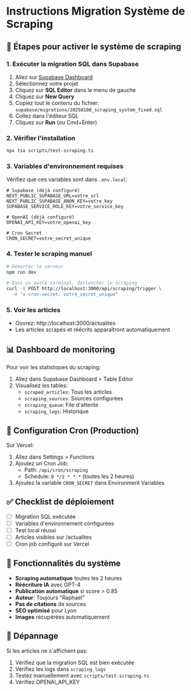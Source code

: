 # Instructions Migration Système de Scraping

## 🚀 Étapes pour activer le système de scraping

### 1. Exécuter la migration SQL dans Supabase

1. Allez sur [Supabase Dashboard](https://supabase.com/dashboard)
2. Sélectionnez votre projet
3. Cliquez sur **SQL Editor** dans le menu de gauche
4. Cliquez sur **New Query**
5. Copiez tout le contenu du fichier: `supabase/migrations/20250108_scraping_system_fixed.sql`
6. Collez dans l'éditeur SQL
7. Cliquez sur **Run** (ou Cmd+Enter)

### 2. Vérifier l'installation

```bash
npx tsx scripts/test-scraping.ts
```

### 3. Variables d'environnement requises

Vérifiez que ces variables sont dans `.env.local`:

```env
# Supabase (déjà configuré)
NEXT_PUBLIC_SUPABASE_URL=votre_url
NEXT_PUBLIC_SUPABASE_ANON_KEY=votre_key
SUPABASE_SERVICE_ROLE_KEY=votre_service_key

# OpenAI (déjà configuré)
OPENAI_API_KEY=votre_openai_key

# Cron Secret
CRON_SECRET=votre_secret_unique
```

### 4. Tester le scraping manuel

```bash
# Démarrer le serveur
npm run dev

# Dans un autre terminal, déclencher le scraping
curl -X POST http://localhost:3000/api/scraping/trigger \
  -H "x-cron-secret: votre_secret_unique"
```

### 5. Voir les articles

- Ouvrez: http://localhost:3000/actualites
- Les articles scrapés et réécrits apparaîtront automatiquement

## 📊 Dashboard de monitoring

Pour voir les statistiques du scraping:

1. Allez dans Supabase Dashboard > Table Editor
2. Visualisez les tables:
   - `scraped_articles`: Tous les articles
   - `scraping_sources`: Sources configurées
   - `scraping_queue`: File d'attente
   - `scraping_logs`: Historique

## 🔄 Configuration Cron (Production)

Sur Vercel:

1. Allez dans Settings > Functions
2. Ajoutez un Cron Job:
   - Path: `/api/cron/scraping`
   - Schedule: `0 */2 * * *` (toutes les 2 heures)
3. Ajoutez la variable `CRON_SECRET` dans Environment Variables

## ✅ Checklist de déploiement

- [ ] Migration SQL exécutée
- [ ] Variables d'environnement configurées
- [ ] Test local réussi
- [ ] Articles visibles sur /actualites
- [ ] Cron job configuré sur Vercel

## 🎯 Fonctionnalités du système

- **Scraping automatique** toutes les 2 heures
- **Réécriture IA** avec GPT-4
- **Publication automatique** si score > 0.85
- **Auteur**: Toujours "Raphael"
- **Pas de citations** de sources
- **SEO optimisé** pour Lyon
- **Images** récupérées automatiquement

## 🐛 Dépannage

Si les articles ne s'affichent pas:
1. Vérifiez que la migration SQL est bien exécutée
2. Vérifiez les logs dans `scraping_logs`
3. Testez manuellement avec `scripts/test-scraping.ts`
4. Vérifiez OPENAI_API_KEY